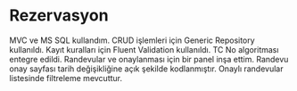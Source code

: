 # Rezervasyon
MVC ve MS SQL kullandım. 
CRUD işlemleri için Generic Repository kullanıldı.
Kayıt kuralları için Fluent Validation kullanıldı.
TC No algoritması entegre edildi.
Randevular ve onaylanması için bir panel inşa ettim.
Randevu onay sayfası tarih değişikliğine açık şekilde kodlanmıştır.
Onaylı randevular listesinde filtreleme mevcuttur.
